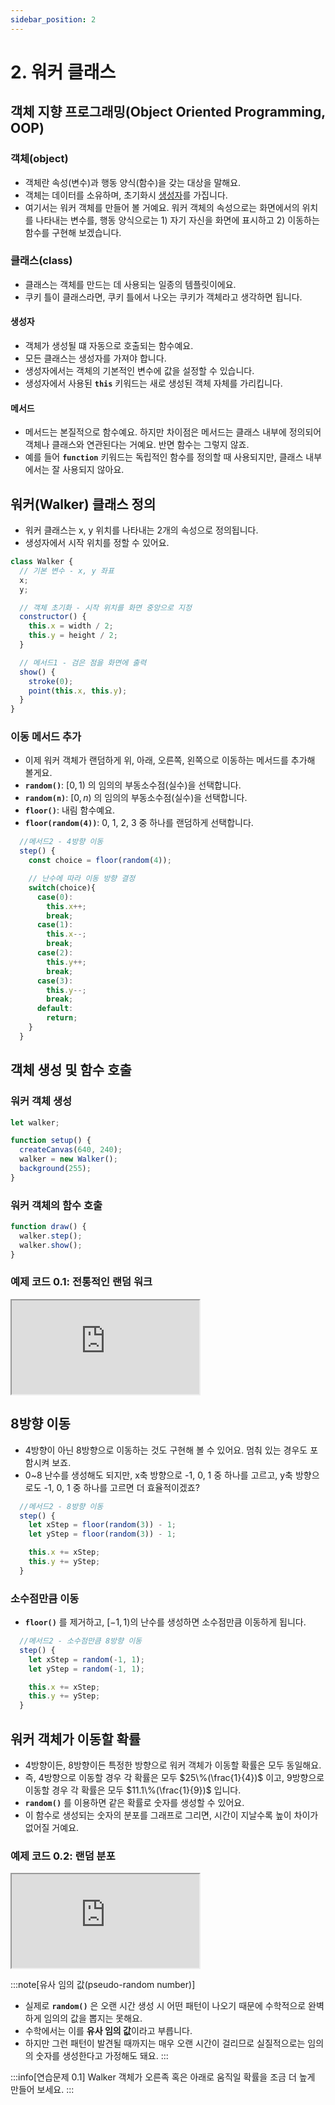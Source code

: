 ```yaml
---
sidebar_position: 2
---
```


# 2. 워커 클래스

## 객체 지향 프로그래밍(Object Oriented Programming, OOP)

### 객체(object)

- 객체란 속성(변수)과 행동 양식(함수)을 갖는 대상을 말해요.
- 객체는 데이터를 소유하며, 초기화시 [생성자](#생성자)를 가집니다.
- 여기서는 워커 객체를 만들어 볼 거예요. 워커 객체의 속성으로는 화면에서의 위치를 나타내는 변수를, 행동 양식으로는 1) 자기 자신을 화면에 표시하고 2) 이동하는 함수를 구현해 보겠습니다.

### 클래스(class)

- 클래스는 객체를 만드는 데 사용되는 일종의 템플릿이에요.
- 쿠키 틀이 클래스라면, 쿠키 틀에서 나오는 쿠키가 객체라고 생각하면 됩니다.

#### 생성자

- 객체가 생성될 떄 자동으로 호출되는 함수예요.
- 모든 클래스는 생성자를 가져야 합니다.
- 생성자에서는 객체의 기본적인 변수에 값을 설정할 수 있습니다.
- 생성자에서 사용된 **`this`** 키워드는 새로 생성된 객체 자체를 가리킵니다.

#### 메서드

- 메서드는 본질적으로 함수예요. 하지만 차이점은 메서드는 클래스 내부에 정의되어 객체나 클래스와 연관된다는 거예요. 반면 함수는 그렇지 않죠.
- 예를 들어 **`function`** 키워드는 독립적인 함수를 정의할 때 사용되지만, 클래스 내부에서는 잘 사용되지 않아요.

## 워커(Walker) 클래스 정의

- 워커 클래스는 x, y 위치를 나타내는 2개의 속성으로 정의됩니다.
- 생성자에서 시작 위치를 정할 수 있어요.

```js
class Walker {
  // 기본 변수 - x, y 좌표
  x;
  y;

  // 객체 초기화 - 시작 위치를 화면 중앙으로 지정
  constructor() {
    this.x = width / 2;
    this.y = height / 2;
  }

  // 메서드1 - 검은 점을 화면에 출력
  show() {
    stroke(0);
    point(this.x, this.y);
  }
}
```

### 이동 메서드 추가

- 이제 워커 객체가 랜덤하게 위, 아래, 오른쪽, 왼쪽으로 이동하는 메서드를 추가해 볼게요.
- **`random()`**:
  $[0, 1)$ 의 임의의 부동소수점(실수)을 선택합니다.
- **`random(n)`**:
  $[0, n)$ 의 임의의 부동소수점(실수)을 선택합니다.
- **`floor()`**: 내림 함수예요.
- **`floor(random(4))`**:
  0, 1, 2, 3 중 하나를 랜덤하게 선택합니다.

```js
  //메서드2 - 4방향 이동
  step() {
    const choice = floor(random(4));

    // 난수에 따라 이동 방향 결정
    switch(choice){
      case(0):
        this.x++;
        break;
      case(1):
        this.x--;
        break;
      case(2):
        this.y++;
        break;
      case(3):
        this.y--;
        break;
      default:
        return;
    }
  }
```

## 객체 생성 및 함수 호출

### 워커 객체 생성

```js
let walker;

function setup() {
  createCanvas(640, 240);
  walker = new Walker();
  background(255);
}
```

### 워커 객체의 함수 호출

```js
function draw() {
  walker.step();
  walker.show();
}
```

### 예제 코드 0.1: 전통적인 랜덤 워크

<iframe class="editor" src="https://editor.p5js.org/urbanscratcher/full/4RHUMOtPR"></iframe>

## 8방향 이동

- 4방향이 아닌 8방향으로 이동하는 것도 구현해 볼 수 있어요. 멈춰 있는 경우도 포함시켜 보죠.
- 0~8 난수를 생성해도 되지만, x축 방향으로 -1, 0, 1 중 하나를 고르고, y축 방향으로도 -1, 0, 1 중 하나를 고르면 더 효율적이겠죠?

```js
  //메서드2 - 8방향 이동
  step() {
    let xStep = floor(random(3)) - 1;
    let yStep = floor(random(3)) - 1;

    this.x += xStep;
    this.y += yStep;
  }
```

### 소수점만큼 이동

- **`floor()`** 를 제거하고, $[-1, 1)$의 난수를 생성하면 소수점만큼 이동하게 됩니다.

```js
  //메서드2 - 소수점만큼 8방향 이동
  step() {
    let xStep = random(-1, 1);
    let yStep = random(-1, 1);

    this.x += xStep;
    this.y += yStep;
  }
```

## 워커 객체가 이동할 확률

- 4방향이든, 8방향이든 특정한 방향으로 워커 객체가 이동할 확률은 모두 동일해요.
- 즉, 4방향으로 이동할 경우 각 확률은 모두 $25\%(\frac{1}{4})$ 이고, 9방향으로 이동할 경우 각 확률은 모두 $11.1\%(\frac{1}{9})$ 입니다.
- **`random()`** 를 이용하면 같은 확률로 숫자를 생성할 수 있어요.
- 이 함수로 생성되는 숫자의 분포를 그래프로 그리면, 시간이 지날수록 높이 차이가 없어질 거예요.

### 예제 코드 0.2: 랜덤 분포

<iframe class="editor" src="https://editor.p5js.org/urbanscratcher/full/HLYvO4p83"></iframe>

:::note[유사 임의 값(pseudo-random number)]

- 실제로 **`random()`** 은 오랜 시간 생성 시 어떤 패턴이 나오기 때문에 수학적으로 완벽하게 임의의 값을 뽑지는 못해요.
- 수학에서는 이를 **유사 임의 값**이라고 부릅니다.
- 하지만 그런 패턴이 발견될 때까지는 매우 오랜 시간이 걸리므로 실질적으로는 임의의 숫자를 생성한다고 가정해도 돼요.
  :::

:::info[연습문제 0.1]
Walker 객체가 오른족 혹은 아래로 움직일 확률을 조금 더 높게 만들어 보세요.
:::
